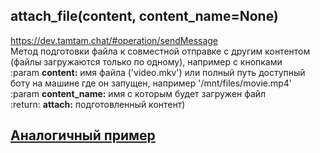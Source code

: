 ## attach_file(content, content_name=None)  
https://dev.tamtam.chat/#operation/sendMessage  
Метод подготовки файла к совместной отправке с другим контентом (файлы загружаются только по одному), например с кнопками    
:param **content:** имя файла ('video.mkv') или полный путь доступный боту на машине где он запущен, например '/mnt/files/movie.mp4'  
:param **content_name:** имя с которым будет загружен файл  
:return: **attach:** подготовленный контент)   


## [Аналогичный пример](https://github.com/registriren/botapitamtam/blob/master/doc/edit_content.md#%D0%BF%D1%80%D0%B8%D0%BC%D0%B5%D1%80)
